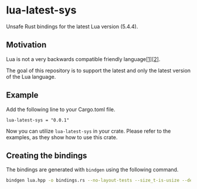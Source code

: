 # lua-latest-sys

Unsafe Rust bindings for the latest Lua version (5.4.4).

## Motivation

Lua is not a very backwards compatible friendly language[[1]](https://lua-l.lua.narkive.com/TMcd90Jc/a-rant-about-backward-incompatible-changes)[[2]](https://www.reddit.com/r/ProgrammingLanguages/comments/gugxw6/comment/fsige7x/?utm_source=share&utm_medium=web2x&context=3).

The goal of this repository is to support the latest and only the latest version of the Lua language.

## Example

Add the following line to your Cargo.toml file.
```
lua-latest-sys = "0.0.1"
```

Now you can utilize `lua-latest-sys` in your crate. Please refer to the examples, as they show how to use this crate.

## Creating the bindings

The bindings are generated with `bindgen` using the following command.

```sh
bindgen lua.hpp -o bindings.rs --no-layout-tests --size_t-is-usize --default-macro-constant-type signed
```

